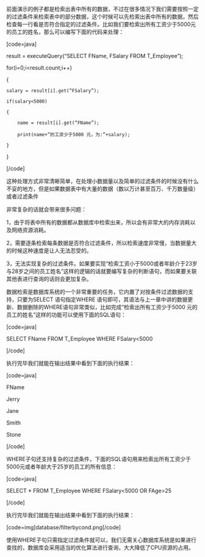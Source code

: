 前面演示的例子都是检索出表中所有的数据，不过在很多情况下我们需要按照一定的过滤条件来检索表中的部分数据，这个时候可以先检索出表中所有的数据，然后检查每一行看是否符合指定的过滤条件。比如我们要检索出所有工资少于5000元的员工的姓名，那么可以编写下面的代码来处理：
[code=java]
result = executeQuery(“SELECT FName, FSalary FROM T_Employee”);
for(i=0;i<result.count;i++)
{
	salary = result[i].get(“FSalary”);
	if(salary<5000)
	{
		name = result[i].get(“FName”);
		print(name+”的工资少于5000 元，为:”+salary);
	}
}
[/code]
这种处理方式非常清晰简单，在处理小数据量以及简单的过滤条件的时候没有什么不妥的地方，但是如果数据表中有大量的数据（数以万计甚至百万、千万数量级）或者过滤条件
非常复杂的话就会带来很多问题：
1，由于将表中所有的数据都从数据库中检索出来，所以会有非常大的内存消耗以及网络资源消耗。
2，需要逐条检索每条数据是否符合过滤条件，所以检索速度非常慢，当数据量大的时候这种速度是让人无法忍受的。
3，无法实现复杂的过滤条件。如果要实现“检索工资小于5000或者年龄介于23岁与28岁之间的员工姓名”这样的逻辑的话就要编写复杂的判断语句，而如果要关联其他表进行查询的话则会更加复杂。
数据检索是数据库系统的一个非常重要的任务，它内置了对按条件过滤数据的支持，只要为SELECT 语句指定WHERE 语句即可，其语法与上一章中讲的数据更新、数据删除的WHERE语句非常类似，比如完成“检索出所有工资少于5000 元的员工的姓名”这样的功能可以使用下面的SQL语句：
[code=java]
SELECT FName FROM T_Employee WHERE FSalary<5000
[/code]
执行完毕我们就能在输出结果中看到下面的执行结果：
[code=java]
FName
Jerry
Jane
Smith
Stone
[/code]
WHERE子句还支持复杂的过滤条件，下面的SQL语句用来检索出所有工资少于5000元或者年龄大于25岁的员工的所有信息：
[code=java]
SELECT * FROM T_Employee WHERE FSalary<5000 OR FAge>25
[/code]
执行完毕我们就能在输出结果中看到下面的执行结果：
[code=img]database/filterbycond.png[/code]
使用WHERE子句只需指定过滤条件就可以，我们无需关心数据库系统是如果进行查找的，数据库会采用适当的优化算法进行查询，大大降低了CPU资源的占用。